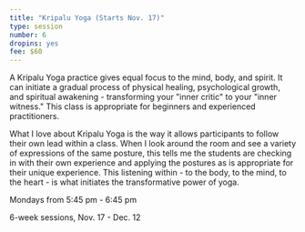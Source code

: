 ```yaml
---
title: "Kripalu Yoga (Starts Nov. 17)"
type: session
number: 6
dropins: yes
fee: $60
---
```

A Kripalu Yoga practice gives equal focus to the mind, body, and spirit. It can initiate a gradual process of physical healing, psychological growth, and spiritual awakening - transforming your "inner critic" to your "inner witness." This class is appropriate for beginners and experienced practitioners.

What I love about Kripalu Yoga is the way it allows participants to follow their own lead within a class. When I look around the room and see a variety of expressions of the same posture, this tells me the students are checking in with their own experience and applying the postures as is appropriate for their unique experience. This listening within  - to the body, to the mind, to the heart - is what initiates the transformative power of yoga.

Mondays from 5:45 pm - 6:45 pm

6-week sessions, Nov. 17 - Dec. 12
